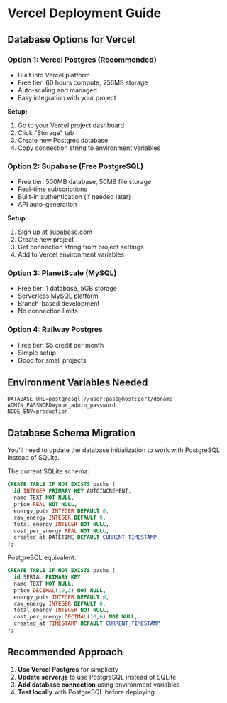 # Vercel Deployment Guide

## Database Options for Vercel

### Option 1: Vercel Postgres (Recommended)
- Built into Vercel platform
- Free tier: 60 hours compute, 256MB storage
- Auto-scaling and managed
- Easy integration with your project

**Setup:**
1. Go to your Vercel project dashboard
2. Click "Storage" tab
3. Create new Postgres database
4. Copy connection string to environment variables

### Option 2: Supabase (Free PostgreSQL)
- Free tier: 500MB database, 50MB file storage
- Real-time subscriptions
- Built-in authentication (if needed later)
- API auto-generation

**Setup:**
1. Sign up at supabase.com
2. Create new project
3. Get connection string from project settings
4. Add to Vercel environment variables

### Option 3: PlanetScale (MySQL)
- Free tier: 1 database, 5GB storage
- Serverless MySQL platform
- Branch-based development
- No connection limits

### Option 4: Railway Postgres
- Free tier: $5 credit per month
- Simple setup
- Good for small projects

## Environment Variables Needed

```
DATABASE_URL=postgresql://user:pass@host:port/dbname
ADMIN_PASSWORD=your_admin_password
NODE_ENV=production
```

## Database Schema Migration

You'll need to update the database initialization to work with PostgreSQL instead of SQLite.

The current SQLite schema:
```sql
CREATE TABLE IF NOT EXISTS packs (
  id INTEGER PRIMARY KEY AUTOINCREMENT,
  name TEXT NOT NULL,
  price REAL NOT NULL,
  energy_pots INTEGER DEFAULT 0,
  raw_energy INTEGER DEFAULT 0,
  total_energy INTEGER NOT NULL,
  cost_per_energy REAL NOT NULL,
  created_at DATETIME DEFAULT CURRENT_TIMESTAMP
);
```

PostgreSQL equivalent:
```sql
CREATE TABLE IF NOT EXISTS packs (
  id SERIAL PRIMARY KEY,
  name TEXT NOT NULL,
  price DECIMAL(10,2) NOT NULL,
  energy_pots INTEGER DEFAULT 0,
  raw_energy INTEGER DEFAULT 0,
  total_energy INTEGER NOT NULL,
  cost_per_energy DECIMAL(10,6) NOT NULL,
  created_at TIMESTAMP DEFAULT CURRENT_TIMESTAMP
);
```

## Recommended Approach

1. **Use Vercel Postgres** for simplicity
2. **Update server.js** to use PostgreSQL instead of SQLite
3. **Add database connection** using environment variables
4. **Test locally** with PostgreSQL before deploying
